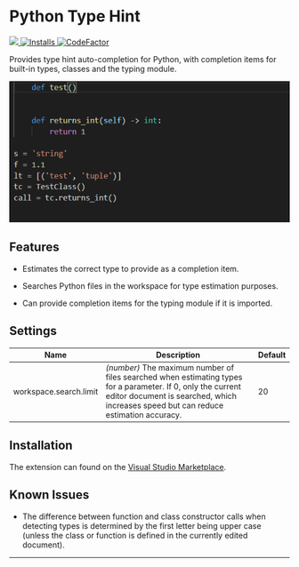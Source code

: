 # Python Type Hint

<p>
  <a href="https://img.shields.io/github/v/release/njqdev/vscode-python-typehint.svg?style=flat">
    <img src="https://img.shields.io/github/v/release/njqdev/vscode-python-typehint.svg?style=flat" />
  </a>
  <a href="https://img.shields.io/visual-studio-marketplace/i/njqdev.vscode-python-typehint">
    <img src="https://img.shields.io/visual-studio-marketplace/i/njqdev.vscode-python-typehint" alt="Installs"></img>
  </a>
  <a href="https://www.codefactor.io/repository/github/njqdev/vscode-python-typehint/badge">
    <img src="https://www.codefactor.io/repository/github/njqdev/vscode-python-typehint/badge" alt="CodeFactor"></img>
  </a>
</p>

Provides type hint auto-completion for Python, with completion items for built-in types, classes and the typing module.


![](images/demo.gif)


## Features

* Estimates the correct type to provide as a completion item.

* Searches Python files in the workspace for type estimation purposes.

* Can provide completion items for the typing module if it is imported.

## Settings

| Name | Description | Default
|---|---|---|
| workspace.search.limit | _(number)_ The maximum number of files searched when estimating types for a parameter. If 0, only the current editor document is searched, which increases speed but can reduce estimation accuracy. | 20

## Installation

The extension can found on the [Visual Studio Marketplace](https://marketplace.visualstudio.com/items?itemName=njqdev.vscode-python-typehint).

## Known Issues

* The difference between function and class constructor calls when detecting types is determined by the first letter being upper case (unless the class or function is defined in the currently edited document).

-------------------------------------------------------------------------------------------

